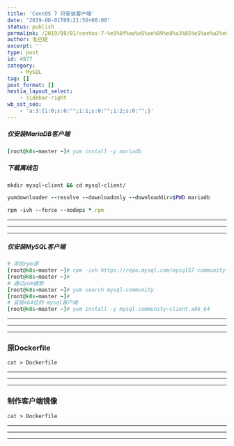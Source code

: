 ```yaml
---
title: 'CentOS 7 只安装客户端'
date: '2019-08-01T09:21:56+00:00'
status: publish
permalink: /2019/08/01/centos-7-%e5%8f%aa%e5%ae%89%e8%a3%85%e5%ae%a2%e6%88%b7%e7%ab%af
author: 毛巳煜
excerpt: ''
type: post
id: 4977
category:
    - MySQL
tag: []
post_format: []
hestia_layout_select:
    - sidebar-right
wb_sst_seo:
    - 'a:3:{i:0;s:0:"";i:1;s:0:"";i:2;s:0:"";}'
---
```

##### 仅安装MariaDB客户端

```ruby
[root@k8s-master ~]# yum install -y mariadb

```

##### 下载离线包

```ruby
mkdir mysql-client && cd mysql-client/

yumdownloader --resolve --downloadonly --downloaddir=$PWD mariadb

rpm -ivh --force --nodeps *.rpm


```

- - - - - -

- - - - - -

- - - - - -

##### 仅安装MySQL客户端

```ruby
# 添加rpm源
[root@k8s-master ~]# rpm -ivh https://repo.mysql.com/mysql57-community-release-el7-11.noarch.rpm
[root@k8s-master ~]#
# 通过yum搜索
[root@k8s-master ~]# yum search mysql-community
[root@k8s-master ~]#
# 安装x64位的 mysql客户端
[root@k8s-master ~]# yum install -y mysql-community-client.x86_64

```

- - - - - -

- - - - - -

- - - - - -

### 原Dockerfile

```shell
cat > Dockerfile 
```

- - - - - -

- - - - - -

- - - - - -

### 制作客户端镜像

```shell
cat > Dockerfile 
```

- - - - - -

- - - - - -

- - - - - -